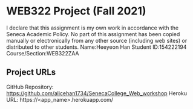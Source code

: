 # WEB322 Project (Fall 2021)
I declare that this assignment is my own work in accordance with
the Seneca Academic Policy. No part of this assignment has been
copied manually or electronically from any other source
(including web sites) or distributed to other students.
Name:Heeyeon Han
Student ID:154222194
Course/Section:WEB322ZAA
## Project URLs
GitHub Repository: https://github.com/alicehan1734/SenecaCollege_Web_workshop
Heroku URL: https://<app_name>.herokuapp.com/
